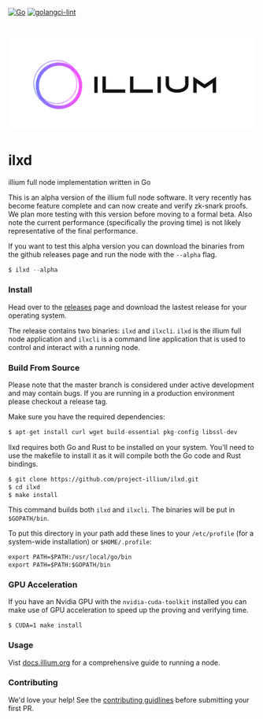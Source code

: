 [![Go](https://github.com/project-illium/ilxd/actions/workflows/go.yml/badge.svg)](https://github.com/project-illium/ilxd/actions/workflows/go.yml)
[![golangci-lint](https://github.com/project-illium/ilxd/actions/workflows/golangci-lint.yml/badge.svg)](https://github.com/project-illium/ilxd/actions/workflows/golangci-lint.yml)

<h1 align="center">
<img src="https://raw.githubusercontent.com/project-illium/faucet/master/static/logo-white.png" alt="Illium logo" title="Illium logo">
</h1>

# ilxd
illium full node implementation written in Go

This is an alpha version of the illium full node software. It very recently has become feature complete and can now
create and verify zk-snark proofs. We plan more testing with this version before moving to a formal beta. Also note the 
current performance (specifically the proving time) is not likely representative of the final performance.

If you want to test this alpha version you can download the binaries from the github releases page and run the node with
the `--alpha` flag.

```go
$ ilxd --alpha
```

### Install
Head over to the [releases](https://github.com/project-illium/ilxd/releases) page and download the lastest release for
your operating system. 

The release contains two binaries: `ilxd` and `ilxcli`. `ilxd` is the illium full node application and `ilxcli` is a 
command line application that is used to control and interact with a running node.

### Build From Source
Please note that the master branch is considered under active development and may contain bugs. If you are running in
a production environment please checkout a release tag.

Make sure you have the required dependencies:
```go
$ apt-get install curl wget build-essential pkg-config libssl-dev
```

Ilxd requires both Go and Rust to be installed on your system. You'll need to use the makefile to install it as it will
compile both the Go code and Rust bindings.

```
$ git clone https://github.com/project-illium/ilxd.git
$ cd ilxd
$ make install
```
This command builds both `ilxd` and `ilxcli`. The binaries will be put in `$GOPATH/bin`.

To put this directory in your path add these lines to your `/etc/profile` (for a system-wide installation) or `$HOME/.profile`:

```
export PATH=$PATH:/usr/local/go/bin
export PATH=$PATH:$GOPATH/bin
```

### GPU Acceleration
If you have an Nvidia GPU with the `nvidia-cuda-toolkit` installed you can make use of GPU acceleration to speed up the proving
and verifying time.

```
$ CUDA=1 make install
```

### Usage
Vist [docs.illium.org](https://docs.illium.org/docs/node/running_a_node) for a comprehensive guide to running a node.

### Contributing
We'd love your help! See the [contributing guidlines](https://github.com/project-illium/ilxd/blob/master/CONTRIBUTING.md) before submitting your first PR.
